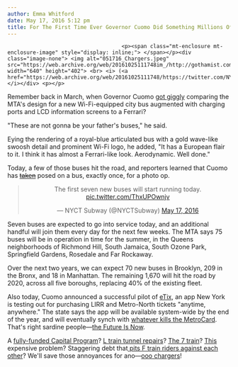 ```yaml
---
author: Emma Whitford
date: May 17, 2016 5:12 pm
title: For The First Time Ever Governor Cuomo Did Something Millions Of Us Do Every Day
---
```


	
										<p><span class="mt-enclosure mt-enclosure-image" style="display: inline;"> </span></p><div class="image-none"> <img alt="051716_Chargers.jpeg" src="https://web.archive.org/web/20161025111748im_/http://gothamist.com/attachments/nyc_ewhitford/051716_Chargers.jpeg" width="640" height="402"> <br> <i> (<a href="https://web.archive.org/web/20161025111748/https://twitter.com/NYGovCuomo/status/732643189081968640">via</a>) </i></div> <p></p>

<p>Remember back in March, when Governor Cuomo <a href="https://web.archive.org/web/20161025111748/http://gothamist.com/2016/03/08/ferrari_bus_identical.php">got giggly</a> comparing the MTA&apos;s design for a new Wi-Fi-equipped city bus augmented with charging ports and LCD information screens to a Ferrari? </p>

<p>&quot;These are not gonna be your father&apos;s buses,&quot; he said. </p>

<p>Eying the rendering of a royal-blue articulated bus with a gold wave-like swoosh detail and prominent Wi-Fi logo, he added, &quot;It has a European flair to it. I think it has almost a Ferrari-like look. Aerodynamic. Well done.&quot; </p>

<p>Today, a few of those buses hit the road, and reporters learned that Cuomo has <a href="https://web.archive.org/web/20161025111748/http://gothamist.com/2015/08/25/cuomo_bus_ted.php"><strike>taken</strike></a> posed on a bus, exactly once, for a photo op. </p>

<center><blockquote class="twitter-tweet" data-lang="en"><p lang="en" dir="ltr">The first seven new buses will start running today. <a href="https://web.archive.org/web/20161025111748/https://t.co/ThxUPOwnjv">pic.twitter.com/ThxUPOwnjv</a></p>&#x2014; NYCT Subway (@NYCTSubway) <a href="https://web.archive.org/web/20161025111748/https://twitter.com/NYCTSubway/status/732619391238602752">May 17, 2016</a></blockquote>
<script async src="//web.archive.org/web/20161025111748js_/http://platform.twitter.com/widgets.js" charset="utf-8"></script></center>

<p>Seven buses are expected to go into service today, and an additional handful will join them every day for the next few weeks. The MTA says 75 buses will be in operation in time for the summer, in the Queens neighborhoods of Richmond Hill, South Jamaica, South Ozone Park, Springfield Gardens, Rosedale and Far Rockaway. </p>

<p>Over the next two years, we can expect 70 new buses in Brooklyn, 209 in the Bronx, and 18 in Manhattan. The remaining 1,670 will hit the road by 2020, across all five boroughs, replacing 40% of the existing fleet. </p>

<p>Also today, Cuomo announced a successful pilot of <a href="https://web.archive.org/web/20161025111748/https://www.etix.com/ticket/online/">eTix</a>, an app New York is testing out for purchasing LIRR and Metro-North tickets &quot;anytime, anywhere.&quot; The state says the app will be available system-wide by the end of the year, and will eventually synch with <a href="https://web.archive.org/web/20161025111748/http://gothamist.com/2014/01/09/farewell_metrocard_mta_plans_to_kil.php">whatever kills the MetroCard</a>. That&apos;s right sardine people&#x2014;<a href="https://web.archive.org/web/20161025111748/http://gothamist.com/2016/05/03/sorry_guys_at_capacity.php">the Future Is Now</a>. </p>

<p>A <a href="https://web.archive.org/web/20161025111748/http://gothamist.com/2016/03/24/bdb_monorail_ftw.php">fully-funded Capital Program</a>? <a href="https://web.archive.org/web/20161025111748/http://gothamist.com/tags/ltrain">L train tunnel repairs</a>? <a href="https://web.archive.org/web/20161025111748/http://gothamist.com/2016/04/06/7_train_riders_pop_off.php">The 7 train</a>? <a href="https://web.archive.org/web/20161025111748/http://gothamist.com/2016/03/15/hudson_yards_fail.php">This</a> expensive problem? Staggering debt that<a href="https://web.archive.org/web/20161025111748/http://gothamist.com/2016/05/17/mtas_depressing_details_about_f_tra.php"> pits F train riders against each other</a>? We&apos;ll save those annoyances for ano&#x2014;<a href="https://web.archive.org/web/20161025111748/https://twitter.com/NYCTSubway/status/732618433452515332">ooo chargers</a>! </p>					
										
									
				